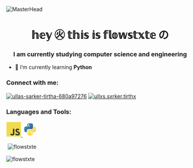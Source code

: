 ![MasterHead](https://miro.medium.com/v2/resize:fit:679/1*mB6YLIGqIk1hTzU6Fb12zQ.gif)
<h1 align="center">𝕙𝕖𝕪 ㊋ 𝕥𝕙𝕚𝕤 𝕚𝕤 𝕗𝕝𝕠𝕨𝕤𝕥𝕩𝕥𝕖 の</h1>
<h3 align="center">I am currently studying computer science and engineering</h3>

- 🌱 I’m currently learning **Python**

<h3 align="left">Connect with me:</h3>
<p align="left">
<a href="https://linkedin.com/in/ullas-sarker-tirtha-680a97276" target="blank"><img align="center" src="https://raw.githubusercontent.com/rahuldkjain/github-profile-readme-generator/master/src/images/icons/Social/linked-in-alt.svg" alt="ullas-sarker-tirtha-680a97276" height="30" width="40" /></a>
<a href="https://fb.com/ullxs.sxrker.tirthx" target="blank"><img align="center" src="https://raw.githubusercontent.com/rahuldkjain/github-profile-readme-generator/master/src/images/icons/Social/facebook.svg" alt="ullxs.sxrker.tirthx" height="30" width="40" /></a>
</p>

<h3 align="left">Languages and Tools:</h3>
<p align="left"> <a href="https://developer.mozilla.org/en-US/docs/Web/JavaScript" target="_blank" rel="noreferrer"> <img src="https://raw.githubusercontent.com/devicons/devicon/master/icons/javascript/javascript-original.svg" alt="javascript" width="40" height="40"/> </a> <a href="https://www.python.org" target="_blank" rel="noreferrer"> <img src="https://raw.githubusercontent.com/devicons/devicon/master/icons/python/python-original.svg" alt="python" width="40" height="40"/> </a> </p>

<p>&nbsp;<img align="center" src="https://github-readme-stats.vercel.app/api?username=flowstxte&show_icons=true&theme=tokyonight&locale=en" alt="flowstxte" /></p>

<p><img align="center" src="https://github-readme-streak-stats.herokuapp.com/?user=flowstxte&theme=highcontrast" alt="flowstxte" /></p>
